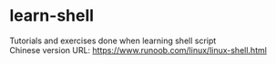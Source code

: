 # learn-shell
Tutorials and exercises done when learning shell script  
Chinese version URL: https://www.runoob.com/linux/linux-shell.html
